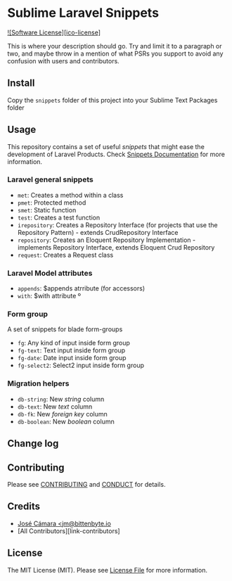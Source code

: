 # Sublime Laravel Snippets

[![Software License][ico-license]](LICENSE.md)

This is where your description should go. Try and limit it to a paragraph or two, and maybe throw in a mention of what
PSRs you support to avoid any confusion with users and contributors.

## Install

Copy the `snippets` folder of this project into your Sublime Text Packages folder

## Usage

This repository contains a set of useful *snippets* that might ease the development of Laravel Products. Check [Snippets Documentation](http://docs.sublimetext.info/en/latest/extensibility/snippets.html) for more information.

### Laravel general snippets

- `met`: Creates a method within a class
- `pmet`: Protected method
- `smet`: Static function
- `test`: Creates a test function
- `irepository`: Creates a Repository Interface (for projects that use the Repository Pattern) - extends CrudRepository Interface
- `repository`: Creates an Eloquent Repository Implementation - implements Repository Interface, extends Eloquent Crud Repository
- `request`: Creates a Request class

### Laravel Model attributes

- `appends`: $appends atrribute (for accessors)
- `with`: $with attribute
º
### Form group

A set of snippets for blade form-groups

- `fg`: Any kind of input inside form group
- `fg-text`: Text input inside form group
- `fg-date`: Date input inside form group
- `fg-select2`: Select2 input inside form group

### Migration helpers

- `db-string`: New *string* column
- `db-text`: New *text* column
- `db-fk`: New *foreign key* column
- `db-boolean`: New *boolean* column


###

## Change log

## Contributing

Please see [CONTRIBUTING](CONTRIBUTING.md) and [CONDUCT](CONDUCT.md) for details.

## Credits

- [José Cámara <jm@bittenbyte.io](https://github.com/josec89)
- [All Contributors][link-contributors]

## License

The MIT License (MIT). Please see [License File](LICENSE.md) for more information.
